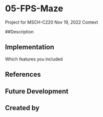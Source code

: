 # 05-FPS-Maze
Project for MSCH-C220 
Nov 19, 2022
Context

##Description

## Implementation
Which features you included

## References

## Future Development

## Created by
